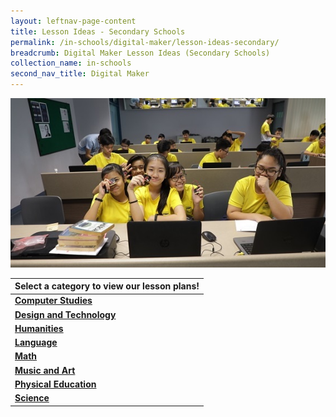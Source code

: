 ```yaml
---
layout: leftnav-page-content
title: Lesson Ideas - Secondary Schools
permalink: /in-schools/digital-maker/lesson-ideas-secondary/
breadcrumb: Digital Maker Lesson Ideas (Secondary Schools)
collection_name: in-schools
second_nav_title: Digital Maker
---
```

![main image](/images/in-schools/digital-maker/lesson-plans/secondary/category-page-image2.jpg)

| Select a category to view our lesson plans! |
|---|
|[**Computer Studies**](/secondary-computer-studies/) |
| [**Design and Technology**](/secondary-design-and-technology/) |
| [**Humanities**](/secondary-humanities/) |
| [**Language**](/secondary-language/) |
| [**Math**](/secondary-math/) |
| [**Music and Art**](/secondary-music-and-art/) |
| [**Physical Education**](/secondary-physical-education/) |
| [**Science**](/secondary-science/) |

